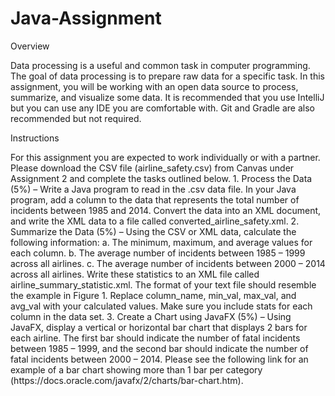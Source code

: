 # Java-Assignment

<bold>Overview</bold>
<p>
Data processing is a useful and common task in computer programming. The goal of data processing is to prepare raw data for a specific task. In this assignment, you will be working with an open data source to process, summarize, and visualize some data. It is recommended that you use IntelliJ but you can use any IDE you are comfortable with. Git and Gradle are also recommended but not required.
</p>

<bold>Instructions</bold>
<p>
For this assignment you are expected to work individually or with a partner. Please download the CSV file (airline_safety.csv) from Canvas under Assignment 2 and complete the tasks outlined below.
1. Process the Data (5%) – Write a Java program to read in the .csv data file. In your Java program, add a column to the data that represents the total number of incidents between 1985 and 2014. Convert the data into an XML document, and write the XML data to a file called converted_airline_safety.xml.
2. Summarize the Data (5%) – Using the CSV or XML data, calculate the following information:
a. The minimum, maximum, and average values for each column.
b. The average number of incidents between 1985 – 1999 across all airlines.
c. The average number of incidents between 2000 – 2014 across all airlines.
Write these statistics to an XML file called airline_summary_statistic.xml. The format of your text file should resemble the example in Figure 1. Replace column_name, min_val, max_val, and avg_val with your calculated values. Make sure you include stats for each column in the data set.
3. Create a Chart using JavaFX (5%) – Using JavaFX, display a vertical or horizontal bar chart that displays 2 bars for each airline. The first bar should indicate the number of fatal incidents between 1985 – 1999, and the second bar should indicate the number of fatal incidents between 2000 – 2014. Please see the following link for an example of a bar chart showing more than 1 bar per category (https://docs.oracle.com/javafx/2/charts/bar-chart.htm).
  
</p>
